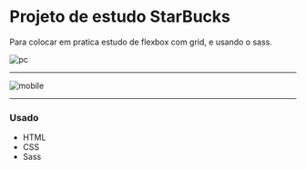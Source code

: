 # Projeto de estudo StarBucks

Para colocar em pratica estudo de flexbox com grid, e usando o sass.

![pc](https://user-images.githubusercontent.com/82732587/125367850-50a76000-e34f-11eb-88ba-3f0b7a8e3180.gif)

<hr>

![mobile](https://user-images.githubusercontent.com/82732587/125368035-bf84b900-e34f-11eb-9f33-d598e183debc.gif)

<hr>

### Usado ###
+ HTML
+ CSS
+ Sass
